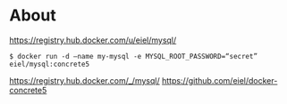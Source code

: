 # About

https://registry.hub.docker.com/u/eiel/mysql/

```
$ docker run -d –name my-mysql -e MYSQL_ROOT_PASSWORD=“secret” eiel/mysql:concrete5
```

https://registry.hub.docker.com/_/mysql/
https://github.com/eiel/docker-concrete5
